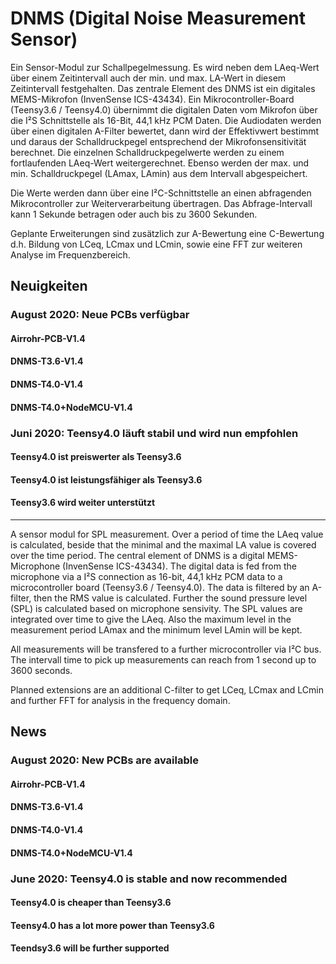 # DNMS (Digital Noise Measurement Sensor)

Ein Sensor-Modul zur Schallpegelmessung. Es wird neben dem LAeq-Wert über einem Zeitintervall auch der min. und max. LA-Wert in diesem Zeitintervall festgehalten. Das zentrale Element des DNMS ist ein digitales MEMS-Mikrofon (InvenSense ICS-43434). Ein Mikrocontroller-Board (Teensy3.6 / Teensy4.0) übernimmt die digitalen Daten vom Mikrofon über die I²S Schnittstelle als  16-Bit, 44,1 kHz PCM Daten.  Die Audiodaten werden über einen digitalen A-Filter bewertet, dann wird der Effektivwert bestimmt und daraus der Schalldruckpegel entsprechend der Mikrofonsensitivität berechnet. Die einzelnen Schalldruckpegelwerte werden zu einem fortlaufenden LAeq-Wert weitergerechnet. Ebenso werden der max. und min. Schalldruckpegel (LAmax, LAmin) aus dem Intervall abgespeichert.

Die Werte werden dann über eine I²C-Schnittstelle an einen abfragenden Mikrocontroller zur Weiterverarbeitung übertragen. Das Abfrage-Intervall kann 1 Sekunde betragen oder auch bis zu 3600 Sekunden.

Geplante Erweiterungen sind zusätzlich zur A-Bewertung eine C-Bewertung d.h. Bildung von LCeq, LCmax und LCmin, sowie eine FFT zur weiteren Analyse im Frequenzbereich.


## Neuigkeiten

### August 2020: Neue PCBs verfügbar
#### Airrohr-PCB-V1.4
#### DNMS-T3.6-V1.4
#### DNMS-T4.0-V1.4
#### DNMS-T4.0+NodeMCU-V1.4

### Juni 2020: Teensy4.0 läuft stabil und wird nun empfohlen
#### Teensy4.0 ist preiswerter als Teensy3.6
#### Teensy4.0 ist leistungsfähiger als Teensy3.6
#### Teensy3.6 wird weiter unterstützt




----------------------------------------------------------------------------------------------------------------


A sensor modul for SPL measurement. Over a period of time the LAeq value is calculated, beside that the minimal and the maximal LA value is covered over the time period. The central element of DNMS is a digital MEMS-Microphone (InvenSense ICS-43434). The digital data is fed from the microphone via a I²S connection as 16-bit, 44,1 kHz PCM data to a microcontroller board (Teensy3.6 / Teensy4.0). The data is filtered by an A-filter, then the RMS value is calculated. Further the sound pressure level (SPL) is calculated based on microphone sensivity. The SPL values are integrated over time to give the LAeq. Also the maximum level in the measurement period LAmax and the minimum level LAmin will be kept.

All measurements will be transfered to a further microcontroller via I²C bus. The intervall time to pick up measurements can reach from 1 second up to 3600 seconds.

Planned extensions are an additional C-filter to get LCeq, LCmax and LCmin and further FFT for analysis in the frequency domain.


## News

### August 2020: New PCBs are available
#### Airrohr-PCB-V1.4
#### DNMS-T3.6-V1.4
#### DNMS-T4.0-V1.4
#### DNMS-T4.0+NodeMCU-V1.4

### June 2020: Teensy4.0 is stable and now recommended
#### Teensy4.0 is cheaper than Teensy3.6
#### Teensy4.0 has a lot more power than Teensy3.6
#### Teendsy3.6 will be further supported



